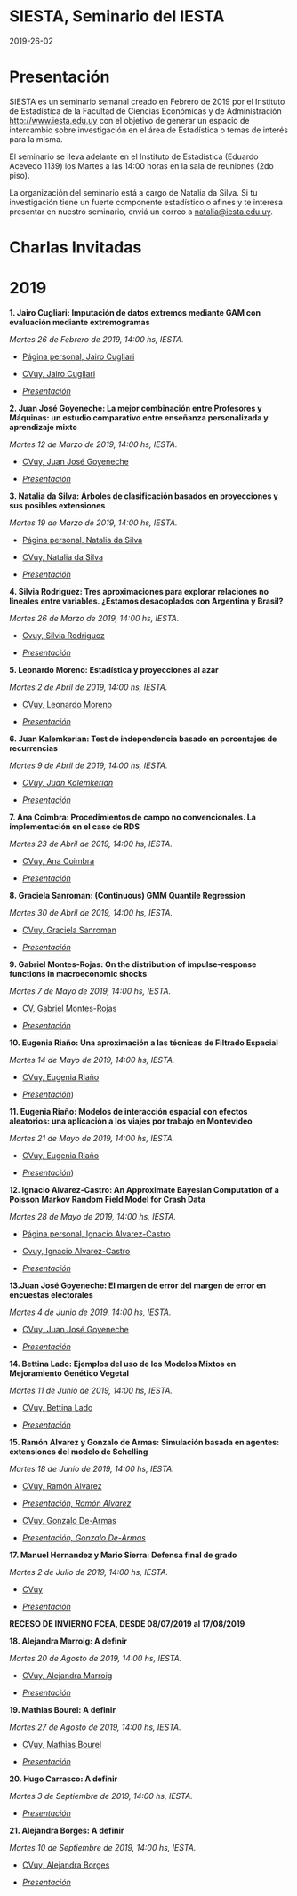 
SIESTA, Seminario del IESTA
======================

2019-26-02

Presentación 
============
SIESTA es un seminario semanal creado en Febrero de 2019 por el Instituto de Estadística de la Facultad de Ciencias Económicas y de Administración http://www.iesta.edu.uy con el objetivo de generar un espacio de intercambio sobre investigación en el área de Estadística o temas de interés para la misma.

El seminario se lleva adelante en el Instituto de Estadística (Eduardo Acevedo 1139) los Martes a las 14:00 horas en la sala de reuniones (2do piso).

La organización del seminario está a cargo de Natalia da Silva. Si tu investigación tiene un fuerte componente estadístico o afines y te interesa presentar en nuestro seminario, enviá un correo a natalia@iesta.edu.uy.

Charlas Invitadas
============

# 2019
  
**1. Jairo Cugliari: Imputación de datos extremos mediante GAM con evaluación mediante extremogramas**
    
*Martes 26 de Febrero de 2019, 14:00 hs, IESTA.*

+ [Página personal, Jairo Cugliari](http://eric.univ-lyon2.fr/jcugliari/es/)

+ [CVuy, Jairo Cugliari](https://exportcvuy.anii.org.uy/cv/?41e561e023c8b358c9508ff67591bfa9a54ef0d52da3967733756ae17dd2bba39b12c163e1121ddabf59d03a3438e4e4d012746a7b40d7673af500c7f65c0fc2)

+ [*Presentación*](https://github.com/natydasilva/SIESTA/blob/master/Presentaciones/02_26_19_Jair0_Cugliari.pdf)



**2. Juan José Goyeneche: La mejor combinación entre Profesores y Máquinas: un estudio comparativo entre enseñanza personalizada y aprendizaje mixto**
    
*Martes 12 de Marzo de 2019, 14:00 hs, IESTA.*

+ [CVuy, Juan José Goyeneche](http://www.iesta.edu.uy/wp-content/uploads/2017/04/jjgoye-cvuy.pdf)

+ [*Presentación*](https://github.com/natydasilva/SIESTA/blob/master/Presentaciones/03_12_19_JJ_Goyeneche.pdf) 

**3. Natalia da Silva: Árboles de clasificación basados en proyecciones y sus posibles extensiones**
    
*Martes 19 de Marzo de 2019, 14:00 hs, IESTA.*

+ [Página personal, Natalia da Silva](http://natydasilva.com)

+ [CVuy, Natalia da Silva](https://exportcvuy.anii.org.uy/cv/?920277b8728c07251a3b8fbd984e40c16ee9e023542c4531f055f8792edb0d377cf99b05d4e324271a9779613cc0392d2a3ab4a048e4e52ed938161061abc5de)

+ [*Presentación*](https://natydasilva.github.io/PPtreeExtupdate/#1) 


**4. Silvia Rodriguez: Tres aproximaciones para explorar relaciones no lineales entre variables. ¿Estamos desacoplados con Argentina y Brasil?**
    
*Martes 26 de Marzo de 2019, 14:00 hs, IESTA.*

+ [Cvuy, Silvia Rodriguez](https://exportcvuy.anii.org.uy/pdf/?fbd33dd7feb658f7abc99bc60a6cc2cf4115949571b1fb78a0cc9a51bde3486fa4d459a28df98535bc55d02ebdab1d0a800b0e5bb8d30e09c76995d634c48710)

+ [*Presentación*](https://github.com/natydasilva/SIESTA/blob/master/Presentaciones/03_26_19_Silvia_Rodriguez.pdf) 

**5. Leonardo Moreno:  Estadística y proyecciones al azar**
    
*Martes 2 de Abril de 2019, 14:00 hs, IESTA.*

+ [CVuy, Leonardo Moreno](http://www.iesta.edu.uy/wp-content/uploads/2017/04/CV_Leonardo-Moreno.pdf) 

+ [*Presentación*](https://github.com/natydasilva/SIESTA/blob/master/Presentaciones/04_02_19_Leonardo_Moreno.pdf) 

**6.  Juan Kalemkerian: Test de independencia basado en porcentajes de recurrencias**
    
*Martes 9 de Abril de 2019, 14:00 hs, IESTA.*

+ [*CVuy, Juan Kalemkerian*](https://exportcvuy.anii.org.uy/CvEstatico/?urlId=23b205dc9eac38e4698f3053f69b95f853433625e738daa1f3042e8cded394912497a43c8943f1105b4bd74f01919071b5c637029f8b305ec6a1aaec60405f07&formato=pdf&convocatoria=21) 

+ [*Presentación*](https://github.com/natydasilva/SIESTA/blob/master/Presentaciones/04_09_19_Juan_Kalemkerian.pdf) 


**7. Ana Coimbra: Procedimientos de campo no convencionales. La implementación en el caso de RDS**
    
*Martes 23 de Abril de 2019, 14:00 hs, IESTA.*

+ [CVuy, Ana Coimbra](https://exportcvuy.anii.org.uy/cv/?8021f36c72e0357f637d284b47938d2bf589af482ebd97bf05ee005533b01f978f80f274744021c854887779f8ac7f03c94fffcae91dce0a497e5ff82731c163)

+ [*Presentación*](https://github.com/natydasilva/SIESTA/blob/master/Presentaciones/04_23_19_Ana_Coimbra.pdf) 

**8. Graciela Sanroman: (Continuous) GMM Quantile Regression**
    
*Martes 30 de Abril de 2019, 14:00 hs, IESTA.*

+ [CVuy, Graciela Sanroman](https://exportcvuy.anii.org.uy/cv/?9eeebd9d36ab148e8ba440ba33975d277a6c5992bda1e85e8da1b3a4166787cd21efe1b7b2aa78ed4d7f062e4c91cf537c5aebcf014b7cdde01cd4392ba48779)

+ [*Presentación*](https://github.com/natydasilva/SIESTA/blob/master/Presentaciones/04_30_19_Sanroman.pdf) 

**9. Gabriel Montes-Rojas: On the distribution of impulse-response functions in macroeconomic shocks**
    
*Martes 7 de Mayo de 2019, 14:00 hs, IESTA.*

+ [CV, Gabriel Montes-Rojas ](https://github.com/natydasilva/SIESTA/blob/master/CV/CV_Montes-Rojas.pdf)

+ [*Presentación*](https://github.com/natydasilva/SIESTA/blob/master/Presentaciones/05_07_19_Gabriel_Montes-Rojas.pdf) 


**10. Eugenia Riaño: Una aproximación a las técnicas de Filtrado Espacial**
    
*Martes 14 de Mayo de 2019, 14:00 hs, IESTA.*

+  [CVuy, Eugenia Riaño](https://exportcvuy.anii.org.uy/cv/?24d9b45080088429db1dcc05c3a1fe0bde88a3442d987c8945d147a60191b3428c2af33c1dac11d3c4af958893384f2a5b8b26b94b3cf6a8d5de919600e03cb8)

+ [*Presentación*](https://github.com/natydasilva/SIESTA/blob/master/Presentaciones/05_14_19_Eugenia_Riaño.pdf)) 

**11. Eugenia Riaño: Modelos de interacción espacial con efectos aleatorios: una aplicación a los viajes por trabajo en Montevideo**
    
*Martes 21 de Mayo de 2019, 14:00 hs, IESTA.*

+ [CVuy, Eugenia Riaño](https://exportcvuy.anii.org.uy/cv/?24d9b45080088429db1dcc05c3a1fe0bde88a3442d987c8945d147a60191b3428c2af33c1dac11d3c4af958893384f2a5b8b26b94b3cf6a8d5de919600e03cb8)

+ [*Presentación*](https://github.com/natydasilva/SIESTA/blob/master/Presentaciones/05_21_19_Eugenia_Riaño.pdf)) 

**12. Ignacio Alvarez-Castro: An Approximate Bayesian Computation of a Poisson Markov Random Field Model for Crash Data**
    
*Martes 28 de Mayo de 2019, 14:00 hs, IESTA.*

+ [Página personal, Ignacio Alvarez-Castro](nachalca.netlify.com)

+ [Cvuy, Ignacio Alvarez-Castro ](https://exportcvuy.anii.org.uy/cv/?f8ed8bf31a8041cecdc5153aa486b483b9dbc92eeec87a4f1008faea2f447fa1523b92127db5289ff92636af02a3d61fe89cfcc30ee8fbff78e0a87462d69388m)

+ [*Presentación*](https://github.com/natydasilva/SIESTA/blob/master/Presentaciones/05_28_19_Ignacio_Alvarez-Castro.pdf) 


**13.Juan José Goyeneche: El margen de error del margen de error en encuestas electorales**

*Martes 4 de Junio de 2019, 14:00 hs, IESTA.*

+ [CVuy, Juan José Goyeneche ](http://www.iesta.edu.uy/wp-content/uploads/2017/04/jjgoye-cvuy.pdf)

+ [*Presentación*](https://github.com/natydasilva/SIESTA/blob/master/Presentaciones/06_04_19_JJ_Goyeneche.pdf) 

**14. Bettina Lado: Ejemplos del uso de los Modelos Mixtos en Mejoramiento Genético Vegetal**
    
*Martes 11 de Junio de 2019, 14:00 hs, IESTA.*

+ [CVuy, Bettina Lado](https://exportcvuy.anii.org.uy/cv/?af3269700693479a0d4d7356e0e22ec6a50e41ffef532baa7612b6ad0f019106bb83c4a8c575821526a97179d7ed4c5e94d01f5ab598c8894fd64fe581df23ea)

+ [*Presentación*](https://github.com/natydasilva/SIESTA/blob/master/Presentaciones/06_11_19_Betina_Lado.pptx) 

**15. Ramón Alvarez y Gonzalo de Armas: Simulación basada en agentes: extensiones del modelo de Schelling**
    
*Martes 18 de Junio de 2019, 14:00 hs, IESTA.*

+ [CVuy, Ramón Alvarez](https://exportcvuy.anii.org.uy/cv/?f59bca8752a8e6ce2bc21fa794e23f5b611155260c77628f614e67c5376e69581e04aa1b2cf92c51f8c465096c185ca4852be7d573ca9dadd28f02808a967b5d)

+ [*Presentación, Ramón Alvarez*](https://github.com/natydasilva/SIESTA/blob/master/Presentaciones/06_18_19_Ramon_Alvarez.pdf) 

+ [CVuy, Gonzalo De-Armas](https://exportcvuy.anii.org.uy/cv/?b6e212c883e7b27ad686e7632156d350f810cf6bb10117efc25d9da4802f5e47b389720f56b03a7fed3129181e2bb261d5949cd330f0b06176f18798b21a37cb)

+ [*Presentación, Gonzalo De-Armas*](https://github.com/natydasilva/SIESTA/blob/master/Presentaciones/06_18_19_De_Armas.pdf)

 
**17. Manuel Hernandez y Mario Sierra: Defensa final de grado**

*Martes 2 de Julio de 2019, 14:00 hs, IESTA.*

+ [CVuy]()

+ [*Presentación*]() 



**RECESO DE INVIERNO FCEA, DESDE 08/07/2019 al 17/08/2019**



**18. Alejandra Marroig: A definir**
    
*Martes 20 de Agosto de 2019, 14:00 hs, IESTA.*

+ [CVuy, Alejandra Marroig](https://exportcvuy.anii.org.uy/cv/?493d4abd0c45d325504a74b8fd8381576a86a90b441012b3a970870662b5357a9a2e2c0a981f6000e2fb9764705b37f7996928b438b45957597c61745c232030)

+ [*Presentación*]() 

**19. Mathias Bourel: A definir**
     
*Martes 27 de Agosto de 2019, 14:00 hs, IESTA.*

+ [CVuy, Mathias Bourel](https://exportcvuy.anii.org.uy/cv/?90727ce5d69763df893cf35eb1a77530acd0bf809be98a78a7d844948bd29acd7b6d15684469c6b2ed3575cc657e69187e42dc010f928025e20e3e3036fc3b6b)

+ [*Presentación*]() 


**20. Hugo Carrasco: A definir**
    
*Martes 3 de Septiembre de 2019, 14:00 hs, IESTA.*


+ [*Presentación*]() 

 
**21. Alejandra Borges: A definir**

*Martes 10 de Septiembre de 2019, 14:00 hs, IESTA.*

+ [CVuy, Alejandra Borges](https://exportcvuy.anii.org.uy/cv/?3388e291681b4ecbaae1820c0f38cc5785e029fa12f2d40cf34ed2449dd658fd4501e77fe59607800b270f1cc2558a8f9651d1249604a0439119d2b6e864d8b4)

+ [*Presentación*]() 
 <!--


**20.  A definir**
*Martes 3 de Septiembre de 2019, 14:00 hs, IESTA.*

+ [*CVuy*]()

+ [*Presentación*]() 

**21.  A definir**
*Martes 10 de Septiembre de 2019, 14:00 hs, IESTA.*

+ [*CVuy*]()

+ [*Presentación*]() 

**22.  A definir**
*Martes 17 de Septiembre de 2019, 14:00 hs, IESTA.*

+ [*CVuy*]()

+ [*Presentación*]() 

**23.  A definir**
*Martes 24 de Septiembre de 2019, 14:00 hs, IESTA.*

+ [*CVuy*]()

+ [*Presentación*]() 

**24.  A definir**
*Martes 1 de Octubre de 2019, 14:00 hs, IESTA.*

+ [*CVuy*]()

+ [*Presentación*]() 

**25.  A definir**
*Martes 15 de Octubre de 2019, 14:00 hs, IESTA.*

+ [*CVuy*]()

+ [*Presentación*]() 

**26.  A definir**
*Martes 22 de Octubre de 2019, 14:00 hs, IESTA.*

+ [*CVuy*]()

+ [*Presentación*]() --> 